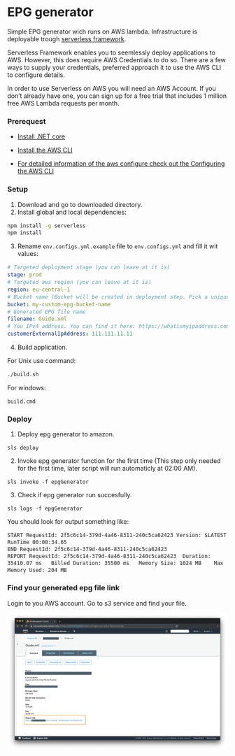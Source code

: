 # EPG generator

Simple EPG generator wich runs on AWS lambda. Infrastructure is deployable trough [serverless framework](https://serverless.com).

Serverless Framework enables you to seemlessly deploy applications to AWS. However, this does require AWS Credentials to do so. There are a few ways to supply your credentials, preferred approach it to use the AWS CLI to configure details.

In order to use Serverless on AWS you will need an AWS Account. If you don’t already have one, you can sign up for a free trial that includes 1 million free AWS Lambda requests per month.

### Prerequest

- [Install .NET core](https://dotnet.microsoft.com/download)

- [Install the AWS CLI](https://docs.aws.amazon.com/cli/latest/userguide/cli-chap-install.html)

- [For detailed information of the aws configure check out the Configuring the AWS CLI](https://docs.aws.amazon.com/cli/latest/userguide/cli-chap-configure.html?linkCode=w61&imprToken=rIpUBadxcvuX734XP4x85Q&slotNum=1)

### Setup

1. Download and go to downloaded directory.
2. Install global and local dependencies:

```sh
npm install -g serverless
npm install
```

3. Rename `env.configs.yml.example` file to `env.configs.yml` and fill it wit values:

```yaml
# Targeted deployment stage (you can leave at it is)
stage: prod
# Targeted aws region (you can leave at it is)
region: eu-central-1
# Bucket name (Bucket will be created in deployment step. Pick a unique name. Only lowercase allowed)
bucket: my-custom-epg-bucket-name
# Generated EPG file name
filename: Guide.xml
# You IPv4 address. You can find it here: https://whatismyipaddress.com/
customerExternalIpAddress: 111.111.11.11
```

4. Build application.

For Unix use command:

```sh
./build.sh
```

For windows:

```cdm
build.cmd
```

### Deploy

1. Deploy epg generator to amazon.

```
sls deploy
```

2. Invoke epg generator function for the first time (This step only needed for the first time, later script will run automaticly at 02:00 AM).

```
sls invoke -f epgGenerator
```

3. Check if epg generator run succesfully.

```
sls logs -f epgGenerator
```

You should look for output something like:

```
START RequestId: 2f5c6c14-379d-4a46-8311-240c5ca62423 Version: $LATEST
RunTime 00:00:34.65
END RequestId: 2f5c6c14-379d-4a46-8311-240c5ca62423
REPORT RequestId: 2f5c6c14-379d-4a46-8311-240c5ca62423	Duration: 35410.07 ms	Billed Duration: 35500 ms 	Memory Size: 1024 MB	Max Memory Used: 204 MB
```

### Find your generated epg file link

Login to you AWS account. Go to s3 service and find your file.

![aws](media/filename.png)
